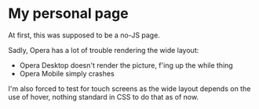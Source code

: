 # My personal page

At first, this was supposed to be a no-JS page.

Sadly, Opera has a lot of trouble rendering the wide layout:
 * Opera Desktop doesn't render the picture, f'ing up the while thing
 * Opera Mobile simply crashes

I'm also forced to test for touch screens as the wide layout depends on the use
of hover, nothing standard in CSS to do that as of now.
